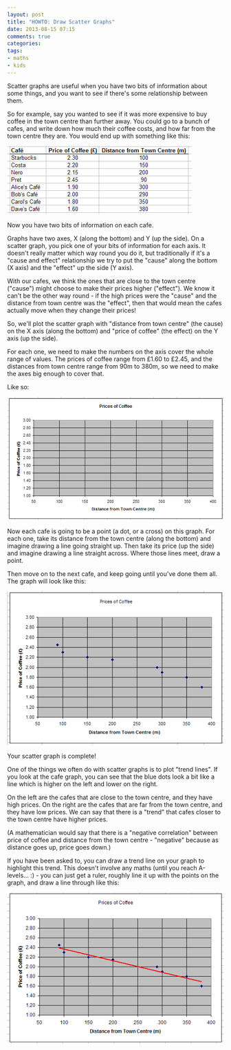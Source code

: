 ```yaml
---
layout: post
title: "HOWTO: Draw Scatter Graphs"
date: 2013-08-15 07:15
comments: true
categories:
tags:
- maths
- kids
---
```


Scatter graphs are useful when you have two bits of information about some things, and you want to see if there's some relationship between them.
 
So for example, say you wanted to see if it was more expensive to buy coffee in the town centre than further away. You could go to a bunch of cafes, and write down how much their coffee costs, and how far from the town centre they are. You would end up with something like this:
 
![Table of Values](/img/blog/2013/08/scattergraph-1.png)
 
Now you have two bits of information on each cafe.
 
Graphs have two axes, X (along the bottom) and Y (up the side). On a scatter graph, you pick one of your bits of information for each axis. It doesn't really matter which way round you do it, but traditionally if it's a "cause and effect" relationship we try to put the "cause" along the bottom (X axis) and the "effect" up the side (Y axis).
 
With our cafes, we think the ones that are close to the town centre ("cause") might choose to make their prices higher ("effect"). We know it can't be the other way round - if the high prices were the "cause" and the distance from town centre was the "effect", then that would mean the cafes actually move when they change their prices!
 
So, we'll plot the scatter graph with "distance from town centre" (the cause) on the X axis (along the bottom) and "price of coffee" (the effect) on the Y axis (up the side).
 
For each one, we need to make the numbers on the axis cover the whole range of values. The prices of coffee range from £1.60 to £2.45, and the distances from town centre range from 90m to 380m, so we need to make the axes big enough to cover that.
 
Like so:
 
![Empty Graph](/img/blog/2013/08/scattergraph-2.png)
 
Now each cafe is going to be a point (a dot, or a cross) on this graph.  For each one, take its distance from the town centre (along the bottom) and imagine drawing a line going straight up. Then take its price (up the side) and imagine drawing a line straight across.  Where those lines meet, draw a point.
 
Then move on to the next cafe, and keep going until you've done them all. The graph will look like this:
 
![Scatter Points](/img/blog/2013/08/scattergraph-3.png)
 
Your scatter graph is complete!
 
One of the things we often do with scatter graphs is to plot "trend lines".  If you look at the cafe graph, you can see that the blue dots look a bit like a line which is higher on the left and lower on the right.
 
On the left are the cafes that are close to the town centre, and they have high prices.  On the right are the cafes that are far from the town centre, and they have low prices.  We can say that there is a "trend" that cafes closer to the town centre have higher prices.
 
(A mathematician would say that there is a "negative correlation" between price of coffee and distance from the town centre - "negative" because as distance goes up, price goes down.)
 
If you have been asked to, you can draw a trend line on your graph to highlight this trend.  This doesn't involve any maths (until you reach A-levels... :) - you can just get a ruler, roughly line it up with the points on the graph, and draw a line through like this:
 
![Trendline](/img/blog/2013/08/scattergraph-4.png)
